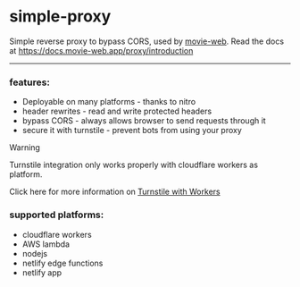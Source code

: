 # simple-proxy

Simple reverse proxy to bypass CORS, used by [movie-web](https://movie-web.app).
Read the docs at https://docs.movie-web.app/proxy/introduction

---

### features:
 - Deployable on many platforms - thanks to nitro
 - header rewrites - read and write protected headers
 - bypass CORS - always allows browser to send requests through it
 - secure it with turnstile - prevent bots from using your proxy

> [!WARNING]
> Turnstile integration only works properly with cloudflare workers as platform.
> 
> Click here for more information on [Turnstile with Workers](https://developers.cloudflare.com/workers/examples/turnstile-html-rewriter/)

### supported platforms:
 - cloudflare workers
 - AWS lambda
 - nodejs
 - netlify edge functions
 - netlify app
